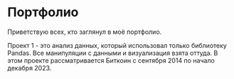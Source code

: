 # Портфолио

Приветствую всех, кто заглянул в моё портфолио.

Проект 1 - это анализ данных, который использовал только библиотеку Pandas. Все манипуляции с данными и визуализация взята оттуда.
В этом проекте рассматривается Биткоин с сентября 2014 по начало декабря 2023.
